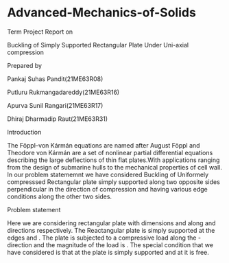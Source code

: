# Advanced-Mechanics-of-Solids
Term Project Report on

Buckling of Simply Supported Rectangular Plate Under Uni-axial compression

Prepared by

Pankaj Suhas Pandit(21ME63R08)

Putluru Rukmangadareddy(21ME63R16)

Apurva Sunil Rangari(21ME63R17)

Dhiraj Dharmadip Raut(21ME63R31)

Introduction

The Föppl–von Kármán equations are named after August Föppl and Theodore von Kármán are a set of nonlinear partial differential equations describing the large deflections of thin flat plates.With applications ranging from the design of submarine hulls to the mechanical properties of cell wall. In our problem statememnt we have considered Buckling of Uniformely compresssed Rectangular plate simply supported along two opposite sides perpendicular in the direction of compression and having various edge conditions along the other two sides.


Problem statement

Here we are considering rectangular plate with dimensions  and  along  and  directions respectively.
The Reactangular plate is simply supported at the edges  and .
The plate is subjected to a compressive load along the  - direction and the magnitude of the load is .
The special condition that we have considered is that at  the plate is simply supported and at  it is free.
